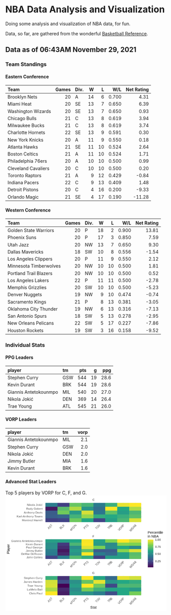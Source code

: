 # NBA Data Analysis and Visualization

Doing some analysis and visualization of NBA data, for fun.

Data, so far, are gathered from the wonderful [Basketball
Reference](https://www.basketball-reference.com/).

## Data as of 06:43AM November 29, 2021

### Team Standings

#### Eastern Conference

| Team                | Games | Div. |  W |  L |   W/L | Net Rating |
| :------------------ | ----: | :--- | -: | -: | ----: | ---------: |
| Brooklyn Nets       |    20 | A    | 14 |  6 | 0.700 |       4.31 |
| Miami Heat          |    20 | SE   | 13 |  7 | 0.650 |       6.39 |
| Washington Wizards  |    20 | SE   | 13 |  7 | 0.650 |       0.93 |
| Chicago Bulls       |    21 | C    | 13 |  8 | 0.619 |       3.94 |
| Milwaukee Bucks     |    21 | C    | 13 |  8 | 0.619 |       3.74 |
| Charlotte Hornets   |    22 | SE   | 13 |  9 | 0.591 |       0.30 |
| New York Knicks     |    20 | A    | 11 |  9 | 0.550 |       0.18 |
| Atlanta Hawks       |    21 | SE   | 11 | 10 | 0.524 |       2.64 |
| Boston Celtics      |    21 | A    | 11 | 10 | 0.524 |       1.71 |
| Philadelphia 76ers  |    20 | A    | 10 | 10 | 0.500 |       0.99 |
| Cleveland Cavaliers |    20 | C    | 10 | 10 | 0.500 |       0.20 |
| Toronto Raptors     |    21 | A    |  9 | 12 | 0.429 |     \-0.84 |
| Indiana Pacers      |    22 | C    |  9 | 13 | 0.409 |       1.48 |
| Detroit Pistons     |    20 | C    |  4 | 16 | 0.200 |     \-9.33 |
| Orlando Magic       |    21 | SE   |  4 | 17 | 0.190 |    \-11.28 |

#### Western Conference

| Team                   | Games | Div. |  W |  L |   W/L | Net Rating |
| :--------------------- | ----: | :--- | -: | -: | ----: | ---------: |
| Golden State Warriors  |    20 | P    | 18 |  2 | 0.900 |      13.81 |
| Phoenix Suns           |    20 | P    | 17 |  3 | 0.850 |       7.59 |
| Utah Jazz              |    20 | NW   | 13 |  7 | 0.650 |       9.30 |
| Dallas Mavericks       |    18 | SW   | 10 |  8 | 0.556 |     \-1.54 |
| Los Angeles Clippers   |    20 | P    | 11 |  9 | 0.550 |       2.12 |
| Minnesota Timberwolves |    20 | NW   | 10 | 10 | 0.500 |       1.81 |
| Portland Trail Blazers |    20 | NW   | 10 | 10 | 0.500 |       0.52 |
| Los Angeles Lakers     |    22 | P    | 11 | 11 | 0.500 |     \-2.78 |
| Memphis Grizzlies      |    20 | SW   | 10 | 10 | 0.500 |     \-5.23 |
| Denver Nuggets         |    19 | NW   |  9 | 10 | 0.474 |     \-0.74 |
| Sacramento Kings       |    21 | P    |  8 | 13 | 0.381 |     \-3.05 |
| Oklahoma City Thunder  |    19 | NW   |  6 | 13 | 0.316 |     \-7.13 |
| San Antonio Spurs      |    18 | SW   |  5 | 13 | 0.278 |     \-2.95 |
| New Orleans Pelicans   |    22 | SW   |  5 | 17 | 0.227 |     \-7.86 |
| Houston Rockets        |    19 | SW   |  3 | 16 | 0.158 |     \-9.52 |

### Individual Stats

#### PPG Leaders

| player                | tm  | pts |  g |  ppg |
| :-------------------- | :-- | --: | -: | ---: |
| Stephen Curry         | GSW | 544 | 19 | 28.6 |
| Kevin Durant          | BRK | 544 | 19 | 28.6 |
| Giannis Antetokounmpo | MIL | 540 | 20 | 27.0 |
| Nikola Jokić          | DEN | 369 | 14 | 26.4 |
| Trae Young            | ATL | 545 | 21 | 26.0 |

#### VORP Leaders

| player                | tm  | vorp |
| :-------------------- | :-- | ---: |
| Giannis Antetokounmpo | MIL |  2.1 |
| Stephen Curry         | GSW |  2.0 |
| Nikola Jokić          | DEN |  2.0 |
| Jimmy Butler          | MIA |  1.6 |
| Kevin Durant          | BRK |  1.6 |

#### Advanced Stat Leaders

Top 5 players by VORP for C, F, and G.
![](README_files/figure-gfm/README-unnamed-chunk-7-1.png)<!-- -->
